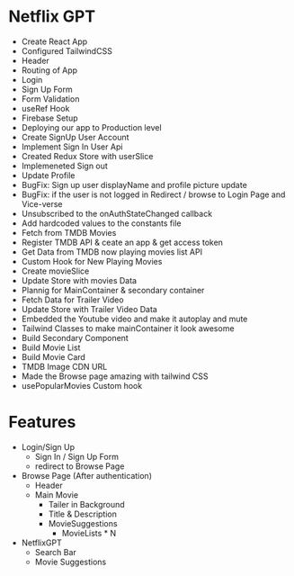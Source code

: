 # Netflix GPT

- Create React App
- Configured TailwindCSS
- Header
- Routing of App
- Login
- Sign Up Form
- Form Validation
- useRef Hook
- Firebase Setup
- Deploying our app to Production level
- Create SignUp User Account
- Implement Sign In User Api
- Created Redux Store with userSlice
- Implemeneted Sign out 
- Update Profile
- BugFix: Sign up user displayName and profile picture update
- BugFix: if the user is not logged in Redirect / browse to Login Page and Vice-verse
- Unsubscribed to the onAuthStateChanged callback
- Add hardcoded values to the constants file
- Fetch from TMDB Movies
- Register TMDB API & ceate an app & get access token
- Get Data from TMDB now playing movies list API
- Custom Hook for New Playing Movies
- Create movieSlice
- Update Store with movies Data
- Plannig for MainContainer & secondary container
- Fetch Data for Trailer Video
- Update Store with Trailer Video Data
- Embedded the Youtube video and make it autoplay and mute
- Tailwind Classes to make mainContainer it look awesome
- Build Secondary Component 
- Build Movie List
- Build Movie Card
- TMDB Image CDN URL
- Made the Browse page amazing with tailwind CSS
- usePopularMovies Custom hook

# Features

- Login/Sign Up
    - Sign In / Sign Up Form
    - redirect to Browse Page
- Browse Page (After authentication)
    - Header
    - Main Movie
        - Tailer in Background
        - Title & Description
        - MovieSuggestions
            - MovieLists * N
- NetflixGPT
    - Search Bar
    - Movie Suggestions
